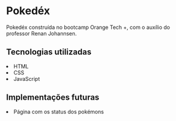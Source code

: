 <h1>Pokedéx</h1>
<p>Pokedéx construída no bootcamp Orange Tech +, com o auxílio do professor Renan Johannsen.</p>
<h2>Tecnologias utilizadas</h2>
<li>HTML</li>
<li>CSS</li>
<li>JavaScript</li>
<h2>Implementações futuras</h2>
<li>Página com os status dos pokémons</li>
